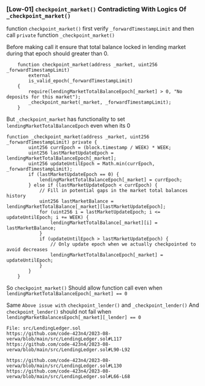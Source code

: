 ### [Low-01] `checkpoint_market()` Contradicting With Logics Of `_checkpoint_market()`
function `checkpoint_market()` first verify `_forwardTimestampLimit` and then call `private` function `_checkpoint_market()`

Before making call it ensure that total balance locked in lending market during that epoch should greater than 0.
```solidity
    function checkpoint_market(address _market, uint256 _forwardTimestampLimit)
        external
        is_valid_epoch(_forwardTimestampLimit)
    {
        require(lendingMarketTotalBalanceEpoch[_market] > 0, "No deposits for this market"); 
        _checkpoint_market(_market, _forwardTimestampLimit);
    }
```

But `_checkpoint_market` has functionality to set `lendingMarketTotalBalanceEpoch` even when its 0

```solidity
function _checkpoint_market(address _market, uint256 _forwardTimestampLimit) private {
        uint256 currEpoch = (block.timestamp / WEEK) * WEEK;
        uint256 lastMarketUpdateEpoch = lendingMarketTotalBalanceEpoch[_market];
        uint256 updateUntilEpoch = Math.min(currEpoch, _forwardTimestampLimit);
        if (lastMarketUpdateEpoch == 0) {
            lendingMarketTotalBalanceEpoch[_market] = currEpoch;
        } else if (lastMarketUpdateEpoch < currEpoch) {
            // Fill in potential gaps in the market total balances history
            uint256 lastMarketBalance = lendingMarketTotalBalance[_market][lastMarketUpdateEpoch];
            for (uint256 i = lastMarketUpdateEpoch; i <= updateUntilEpoch; i += WEEK) {
                lendingMarketTotalBalance[_market][i] = lastMarketBalance;
            }
            if (updateUntilEpoch > lastMarketUpdateEpoch) {
                // Only update epoch when we actually checkpointed to avoid decreases
                lendingMarketTotalBalanceEpoch[_market] = updateUntilEpoch;
            }
        }
    }
```

So `checkpoint_market()` Should allow function call even when `lendingMarketTotalBalanceEpoch[_market] == 0`

Same `Above issue with` `checkpoint_lender()` and `_checkpoint_lender()`
And `checkpoint_lender()` should not fail when `lendingMarketBalancesEpoch[_market][_lender] == 0`

```
File: src/LendingLedger.sol
https://github.com/code-423n4/2023-08-verwa/blob/main/src/LendingLedger.sol#L117
https://github.com/code-423n4/2023-08-verwa/blob/main/src/LendingLedger.sol#L90-L92

https://github.com/code-423n4/2023-08-verwa/blob/main/src/LendingLedger.sol#L130
https://github.com/code-423n4/2023-08-verwa/blob/main/src/LendingLedger.sol#L66-L68
```